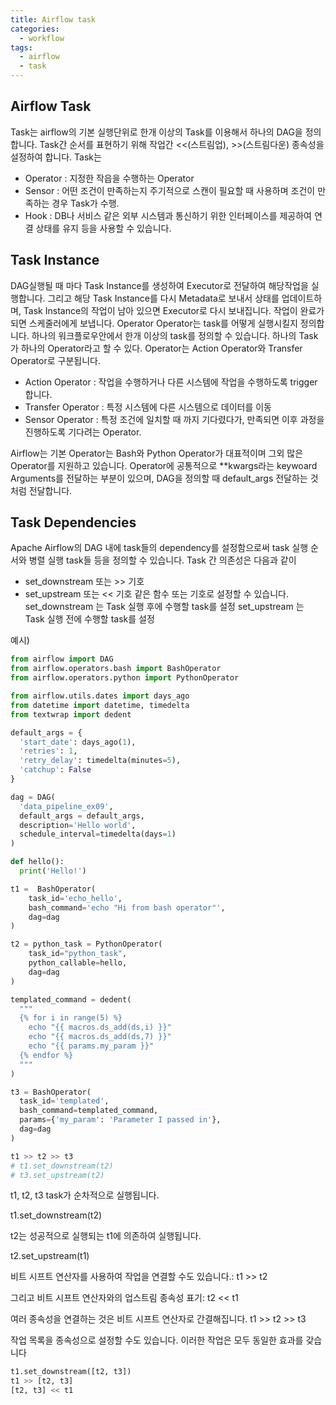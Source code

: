 ```yaml
---
title: Airflow task
categories: 
  - workflow
tags:
  - airflow
  - task
---
```


## Airflow Task 
Task는 airflow의 기본 실행단위로 한개 이상의 Task를 이용해서 하나의 DAG을 정의합니다. Task간 순서를 표현하기 위해 작업간 <<(스트림업), >>(스트림다운) 종속성을 설정하여 합니다.
Task는 

-	Operator : 지정한 작읍을 수행하는 Operator
-	Sensor : 어떤 조건이 만족하는지 주기적으로 스캔이 필요할 때 사용하며 조건이 만족하는 경우 Task가 수행.
-	Hook : DB나 서비스 같은 외부 시스템과 통신하기 위한 인터페이스를 제공하여 연결 상태를 유지
등을 사용할 수 있습니다.


## Task Instance

DAG실행될 때 마다 Task Instance를 생성하여 Executor로 전달하여 해당작업을 실행합니다. 그리고 해당 Task Instance를 다시 Metadata로 보내서 상태를 업데이트하며, Task Instance의 작업이 남아 있으면 Executor로 다시 보내집니다. 작업이 완료가 되면 스케줄러에게 보냅니다.
Operator
Operator는 task를 어떻게 실행시킬지 정의합니다. 하나의 워크플로우안에서 한개 이상의 task를 정의할 수 있습니다. 하나의 Task가 하나의 Operator라고 할 수 있다.
Operator는 Action Operator와 Transfer Operator로 구분됩니다.

-	Action Operator : 작업을 수행하거나 다른 시스템에 작업을 수행하도록 trigger합니다.
-	Transfer Operator : 특정 시스템에 다른 시스템으로 데이터를 이동
-	Sensor Operator : 특정 조건에 일치할 때 까지 기다렸다가, 만족되면 이후 과정을 진행하도록 기다려는 Operator.

Airflow는 기본 Operator는 Bash와 Python Operator가 대표적이며 그외 많은 Operator를 지원하고 있습니다. Operator에 공통적으로 **kwargs라는 keywoard Arguments를 전달하는 부분이 있으며, DAG을 정의할 때 default_args 전달하는 것처럼 전달합니다.

## Task Dependencies
Apache Airflow의 DAG 내에 task들의 dependency를 설정함으로써 task 실행 순서와 병렬 실행 task들 등을 정의할 수 있습니다.
Task 간 의존성은 다음과 같이
-	set_downstream 또는 >> 기호 
-	set_upstream 또는 << 기호 
같은 함수 또는 기호로 설정할 수 있습니다. 
set_downstream 는 Task 실행 후에 수행할 task를 설정
set_upstream 는 Task 실행 전에 수행할 task를 설정

예시)

```python
from airflow import DAG 
from airflow.operators.bash import BashOperator 
from airflow.operators.python import PythonOperator

from airflow.utils.dates import days_ago 
from datetime import datetime, timedelta 
from textwrap import dedent 

default_args = {
  'start_date': days_ago(1),
  'retries': 1,
  'retry_delay': timedelta(minutes=5),
  'catchup': False
}

dag = DAG(
  'data_pipeline_ex09',
  default_args = default_args,
  description='Hello world',
  schedule_interval=timedelta(days=1)
)

def hello():
  print('Hello!')

t1 =  BashOperator(
    task_id='echo_hello',
    bash_command='echo "Hi from bash operator"',
    dag=dag
)

t2 = python_task = PythonOperator(
    task_id="python_task",
    python_callable=hello,
    dag=dag
)

templated_command = dedent(
  """
  {% for i in range(5) %}
    echo "{{ macros.ds_add(ds,i) }}"
    echo "{{ macros.ds_add(ds,7) }}" 
    echo "{{ params.my_param }}"
  {% endfor %}
  """
)

t3 = BashOperator(
  task_id='templated',
  bash_command=templated_command,
  params={'my_param': 'Parameter I passed in'},
  dag=dag
)

t1 >> t2 >> t3
# t1.set_downstream(t2) 
# t3.set_upstream(t2)
```

t1, t2, t3 task가 순차적으로 실행됩니다.

t1.set_downstream(t2)

t2는 성공적으로 실행되는 t1에 의존하여 실행됩니다.

t2.set_upstream(t1)

비트 시프트 연산자를 사용하여 작업을 연결할 수도 있습니다.:
t1 >> t2

그리고 비트 시프트 연산자와의 업스트림 종속성 표기:
t2 << t1

여러 종속성을 연결하는 것은 비트 시프트 연산자로 간결해집니다.
t1 >> t2 >> t3

작업 목록을 종속성으로 설정할 수도 있습니다. 
이러한 작업은 모두 동일한 효과를 갖습니다

```python
t1.set_downstream([t2, t3])
t1 >> [t2, t3]
[t2, t3] << t1
```

